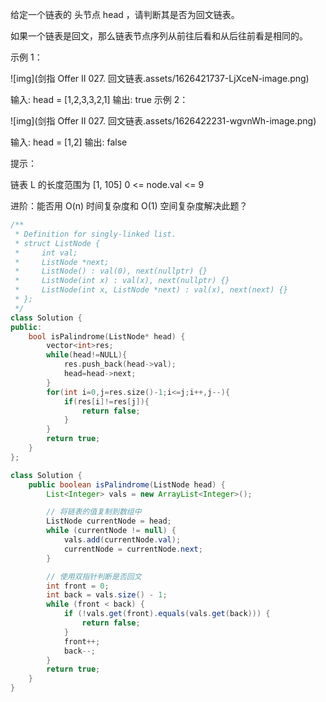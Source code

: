 给定一个链表的 头节点 head ，请判断其是否为回文链表。

如果一个链表是回文，那么链表节点序列从前往后看和从后往前看是相同的。

 

示例 1：

![img](剑指 Offer II 027. 回文链表.assets/1626421737-LjXceN-image.png)

输入: head = [1,2,3,3,2,1]
输出: true
示例 2：

![img](剑指 Offer II 027. 回文链表.assets/1626422231-wgvnWh-image.png)

输入: head = [1,2]
输出: false


提示：

链表 L 的长度范围为 [1, 105]
0 <= node.val <= 9


进阶：能否用 O(n) 时间复杂度和 O(1) 空间复杂度解决此题？

```c++
/**
 * Definition for singly-linked list.
 * struct ListNode {
 *     int val;
 *     ListNode *next;
 *     ListNode() : val(0), next(nullptr) {}
 *     ListNode(int x) : val(x), next(nullptr) {}
 *     ListNode(int x, ListNode *next) : val(x), next(next) {}
 * };
 */
class Solution {
public:
    bool isPalindrome(ListNode* head) {
        vector<int>res;
        while(head!=NULL){
            res.push_back(head->val);
            head=head->next;
        }
        for(int i=0,j=res.size()-1;i<=j;i++,j--){
            if(res[i]!=res[j]){
                return false;
            }
        }
        return true;
    }
};
```

```java
class Solution {
    public boolean isPalindrome(ListNode head) {
        List<Integer> vals = new ArrayList<Integer>();

        // 将链表的值复制到数组中
        ListNode currentNode = head;
        while (currentNode != null) {
            vals.add(currentNode.val);
            currentNode = currentNode.next;
        }

        // 使用双指针判断是否回文
        int front = 0;
        int back = vals.size() - 1;
        while (front < back) {
            if (!vals.get(front).equals(vals.get(back))) {
                return false;
            }
            front++;
            back--;
        }
        return true;
    }
}
```

